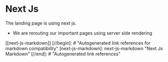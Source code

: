 # Next Js

The landing page is using next js.

- We are rerouting our important pages using server side rendering

[[next-js-markdown]]
[//begin]: # "Autogenerated link references for markdown compatibility"
[next-js-markdown]: next-js-markdown "Next Js Markdown"
[//end]: # "Autogenerated link references"